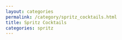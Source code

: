 ```yaml
---
layout: categories
permalink: /category/spritz_cocktails.html
title: Spritz Cocktails
categories: spritz
---
```

